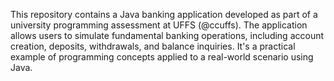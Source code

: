 This repository contains a Java banking application developed as part of a university programming assessment at UFFS (@ccuffs). The application allows users to simulate fundamental banking operations, including account creation, deposits, withdrawals, and balance inquiries. It's a practical example of programming concepts applied to a real-world scenario using Java.
